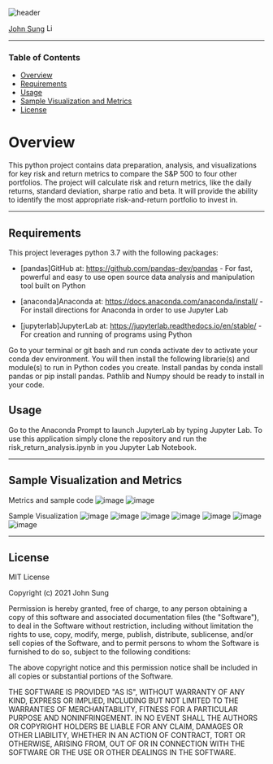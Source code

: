 ![header](https://capsule-render.vercel.app/api?type=waving&color=gradient&width=1000&height=200&section=header&text=Risk%20Return%20Analysis%20&fontSize=30&fontColor=black)

<!-- header is made with: https://github.com/kyechan99/capsule-render -->

[John Sung](https://linkedin.com/in/john-sung-3675569) [<img src="https://cdn2.auth0.com/docs/media/connections/linkedin.png" alt="LinkedIn -  John Sung" width=15/>](https://linkedin.com/in/john-sung-3675569/)                                                            

---

### Table of Contents

* [Overview](#overview)
* [Requirements](#requirements)
* [Usage](#usage)
* [Sample Visualization and Metrics](#Sample-Visualization-and-Metrics)
* [License](#license)


# Overview

This python project contains data preparation, analysis, and visualizations for key risk and return metrics to compare the S&P 500 to four other portfolios. The project will calculate risk and return metrics, like the daily returns, standard deviation, sharpe ratio and beta. It will provide the ability to identify the most appropriate risk-and-return portfolio to invest in.

---

## Requirements

This project leverages python 3.7 with the following packages:
 
* [pandas]GitHub at: https://github.com/pandas-dev/pandas - For fast, powerful and easy to use open source data analysis and manipulation tool built on Python

* [anaconda]Anaconda at: https://docs.anaconda.com/anaconda/install/ - For install directions for Anaconda in order to use Jupyter Lab

* [jupyterlab]JupyterLab at: https://jupyterlab.readthedocs.io/en/stable/ - For creation and running of programs using Python 


Go to your terminal or git bash and run conda activate dev to activate your conda dev environment. 
You will then install the following librarie(s) and module(s) to run in Python codes you create.
Install pandas by conda install pandas or pip install pandas. Pathlib and Numpy should be ready to install in your code. 

## Usage

Go to the Anaconda Prompt to launch JupyterLab by typing Jupyter Lab. To use this application simply clone the repository and run the risk_return_analysis.ipynb in you Jupyter Lab Notebook.

---

## Sample Visualization and Metrics

Metrics and sample code
![image](https://user-images.githubusercontent.com/87351302/137637310-c0a810ff-f436-4713-8276-5c48f7b32072.png)
![image](https://user-images.githubusercontent.com/87351302/137637339-c4a50103-377b-4585-ace8-ff85846a7d75.png)

Sample Visualization
![image](https://user-images.githubusercontent.com/87351302/137637231-7ba0c51b-5011-481b-aeaa-e48247866d21.png)
![image](https://user-images.githubusercontent.com/87351302/137637194-6af2cae7-ee4b-4ab8-b736-2bf489687d91.png)
![image](https://user-images.githubusercontent.com/87351302/137637169-8bbf102d-1fd6-4403-9c63-6b4a6fef2caa.png)
![image](https://user-images.githubusercontent.com/87351302/137637150-9e3e642e-6e7e-47f3-b417-b18257df331d.png)
![image](https://user-images.githubusercontent.com/87351302/137637125-e364a944-ea29-4973-be7b-6a6edbeda5ed.png)
![image](https://user-images.githubusercontent.com/87351302/137637079-b0213d82-e25c-4339-aa08-e679646152e6.png)
![image](https://user-images.githubusercontent.com/87351302/137637045-134936a0-8306-4585-91f3-2766a20268f7.png)

---

## License

MIT License

Copyright (c) 2021 John Sung

Permission is hereby granted, free of charge, to any person obtaining a copy
of this software and associated documentation files (the "Software"), to deal
in the Software without restriction, including without limitation the rights
to use, copy, modify, merge, publish, distribute, sublicense, and/or sell
copies of the Software, and to permit persons to whom the Software is
furnished to do so, subject to the following conditions:

The above copyright notice and this permission notice shall be included in all
copies or substantial portions of the Software.

THE SOFTWARE IS PROVIDED "AS IS", WITHOUT WARRANTY OF ANY KIND, EXPRESS OR
IMPLIED, INCLUDING BUT NOT LIMITED TO THE WARRANTIES OF MERCHANTABILITY,
FITNESS FOR A PARTICULAR PURPOSE AND NONINFRINGEMENT. IN NO EVENT SHALL THE
AUTHORS OR COPYRIGHT HOLDERS BE LIABLE FOR ANY CLAIM, DAMAGES OR OTHER
LIABILITY, WHETHER IN AN ACTION OF CONTRACT, TORT OR OTHERWISE, ARISING FROM,
OUT OF OR IN CONNECTION WITH THE SOFTWARE OR THE USE OR OTHER DEALINGS IN THE
SOFTWARE.

